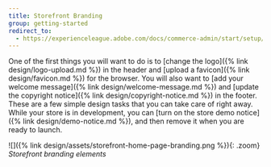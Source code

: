 ```yaml
---
title: Storefront Branding
group: getting-started
redirect_to:
  - https://experienceleague.adobe.com/docs/commerce-admin/start/setup/storefront-branding.html
---
```


One of the first things you will want to do is to [change the logo]({% link design/logo-upload.md %}) in the header and [upload a favicon]({% link design/favicon.md %}) for the browser. You will also want to [add your welcome message]({% link design/welcome-message.md %}) and [update the copyright notice]({% link design/copyright-notice.md %}) in the footer. These are a few simple design tasks that you can take care of right away. While your store is in development, you can [turn on the store demo notice]({% link design/demo-notice.md %}), and then remove it when you are ready to launch.

![]({% link design/assets/storefront-home-page-branding.png %}){: .zoom}
_Storefront branding elements_
